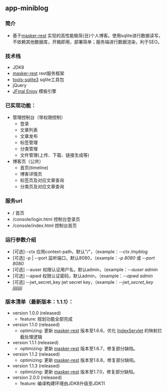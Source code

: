## app-miniblog

### 简介

- 基于[masker-rest][1] 实现的高性能极简(丑)个人博客。使用sqlite进行数据读写，不依赖其他数据库，开箱即用，部署简单；服务端进行数据渲染，利于SEO。

### 技术栈

- JDK8
- [masker-rest][1] rest服务框架
- [tools-sqlite3][2] sqlite工具包
- jQuery
- [JFinal Enjoy][3] 模板引擎

### 已实现功能：

- 管理控制台（带权限控制）
  - 登录
  - 文章列表
  - 文章发布
  - 标签管理
  - 分类管理
  - 文件管理(上传、下载、链接生成等)
- 博客页（公共）
  - 首页(timeline)
  - 博客详情页
  - 标签页及对应文章查询
  - 分类页及对应文章查询

### 服务url

   - / 首页
   - /console/login.html 控制台登录页
   - /console/index.html 控制台首页

### 运行参数介绍

   - [可选]--ctx 应用context-path，默认"/"，（example：<i>--ctx /myblog</i>
   - [可选] -p | --port 监听端口，默认8080，（example：<i>-p 8080</i> 或 <i>--port 8080</i>
   - [可选] --auser 权限认证用户名，默认admin，（example：<i>--auser admin</i>
   - [可选] --apwd 权限认证密码，默认admin，（example：<i>--apwd admin</i>
   - [可选] --jwt_secret_key jwt secret key，（example：<i>--jwt_secret_key jjjjjjjjj</i>

### 版本清单（最新版本：<b>1.1.1</b>）：

   - version 1.0.0 (released)
      - feature: 规划功能全部完成
   - version 1.1.0 (released)
      - optimizing: 更新 [masker-rest][1] 版本至1.6.6，优化 [IndexServlet][4] 的映射拦截处理逻辑
   - version 1.1.1 (released)
      - optimizing: 更新 [masker-rest][1] 版本至1.6.7，修复部分缺陷。
   - version 1.1.2 (released)
      - optimizing: 更新 [masker-rest][1] 版本至1.6.8，修复部分缺陷。
   - version 1.1.3 (released)
      - optimizing: 更新 [masker-rest][1] 版本至1.7.0，修复部分缺陷。
   - version 2.0.0 (released)
      - feature: 编译构建环境由JDK8升级至JDK11

[1]: https://github.com/jiashunx/masker-rest
[2]: https://github.com/jiashunx/tools-sqlite3
[3]: https://jfinal.com/
[4]: src/main/java/io/github/jiashunx/app/miniblog/index/IndexServlet.java
